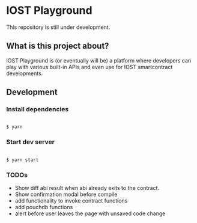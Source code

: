 # IOST Playground

This repository is still under development.

## What is this project about?

IOST Playground is (or eventually will be) a platform where developers can play with various built-in APIs and even use for IOST smartcontract developments.

## Development

### Install dependencies

```shell

$ yarn

```

### Start dev server


```shell

$ yarn start

```

### TODOs 

- Show diff abi result when abi already exits to the contract.
- Show confirmation modal before compile
- add functionality to invoke contract functions
- add pouchdb functions
- alert before user leaves the page with unsaved code change 
